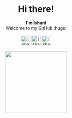 <!--- heading 1 -->
<h1 align="center">Hi there!</h1>

<p align="center">
    <b>I'm Ishani</b>
    <br>
    Welcome to my GitHub :hugs:
    <br><br>
    <a href="https://ishani.kathuria.net/"><img alt="ishani kathuria's website" width="30px" src="https://ishani.kathuria.net/favicon.ico" /></a>
    <a href="https://www.linkedin.com/in/ishani-kathuria/"><img alt="ishani kathuria's LinkedIn" width="30px" src="https://cdn.jsdelivr.net/npm/simple-icons@v3/icons/linkedin.svg" /></a>
    <a href="https://www.instagram.com/ii.meraki.ii/?hl=en"><img alt="ishani kathuria's Instagram" width="30px" src="https://cdn.jsdelivr.net/npm/simple-icons@v3/icons/instagram.svg" /></a>
    <br><br>
    <img height="200px" align="center" src="https://github-readme-stats.vercel.app/api/?username=ikathuria" />
</p>

